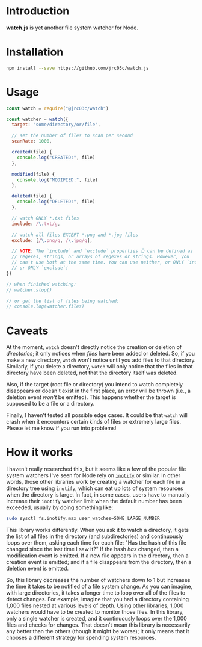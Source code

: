 # Introduction

**watch.js** is yet another file system watcher for Node.

# Installation

```bash
npm install --save https://github.com/jrc03c/watch.js
```

# Usage

```js
const watch = require("@jrc03c/watch")

const watcher = watch({
  target: "some/directory/or/file",

  // set the number of files to scan per second
  scanRate: 1000,

  created(file) {
    console.log("CREATED:", file)
  },

  modified(file) {
    console.log("MODIFIED:", file)
  },

  deleted(file) {
    console.log("DELETED:", file)
  },

  // watch ONLY *.txt files
  include: /\.txt/g,

  // watch all files EXCEPT *.png and *.jpg files
  exclude: [/\.png/g, /\.jpg/g],

  // NOTE: The `include` and `exclude` properties 👆 can be defined as
  // regexes, strings, or arrays of regexes or strings. However, you
  // can't use both at the same time. You can use neither, or ONLY `include`,
  // or ONLY `exclude`!
})

// when finished watching:
// watcher.stop()

// or get the list of files being watched:
// console.log(watcher.files)
```

# Caveats

At the moment, `watch` doesn't directly notice the creation or deletion of _directories_; it only notices when _files_ have been added or deleted. So, if you make a new directory, `watch` won't notice until you add files to that directory. Similarly, if you delete a directory, `watch` will only notice that the files in that directory have been deleted, not that the directory itself was deleted.

Also, if the target (root file or directory) you intend to watch completely disappears or doesn't exist in the first place, an error will be thrown (i.e., a deletion event _won't_ be emitted). This happens whether the target is supposed to be a file or a directory.

Finally, I haven't tested all possible edge cases. It could be that `watch` will crash when it encounters certain kinds of files or extremely large files. Please let me know if you run into problems!

# How it works

I haven't really researched this, but it seems like a few of the popular file system watchers I've seen for Node rely on [`inotify`](https://en.wikipedia.org/wiki/Inotify) or similar. In other words, those other libraries work by creating a watcher for each file in a directory tree using `inotify`, which can eat up lots of system resources when the directory is large. In fact, in some cases, users have to manually increase their `inotify` watcher limit when the default number has been exceeded, usually by doing something like:

```bash
sudo sysctl fs.inotify.max_user_watches=SOME_LARGE_NUMBER
```

This library works differently. When you ask it to watch a directory, it gets the list of all files in the directory (and subdirectories) and continuously loops over them, asking each time for each file: "Has the hash of this file changed since the last time I saw it?" If the hash _has_ changed, then a modification event is emitted. If a new file appears in the directory, then a creation event is emitted; and if a file disappears from the directory, then a deletion event is emitted.

So, this library decreases the number of watchers down to 1 but increases the time it takes to be notified of a file system change. As you can imagine, with large directories, it takes a longer time to loop over all of the files to detect changes. For example, imagine that you had a directory containing 1,000 files nested at various levels of depth. Using other libraries, 1,000 watchers would have to be created to monitor those files. In this library, only a single watcher is created, and it continuously loops over the 1,000 files and checks for changes. That doesn't mean this library is necessarily any better than the others (though it might be worse); it only means that it chooses a different strategy for spending system resources.
